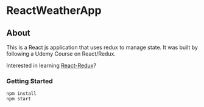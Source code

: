 # ReactWeatherApp

## About
This is a React js application that uses redux to manage state. It was built by following a Udemy Course on React/Redux.

Interested in learning [React-Redux](https://www.udemy.com/react-redux/)?

### Getting Started
```
npm install
npm start
```

